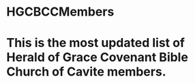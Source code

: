 # HGCBCCMembers
# This is the most updated list of Herald of Grace Covenant Bible Church of Cavite members.
